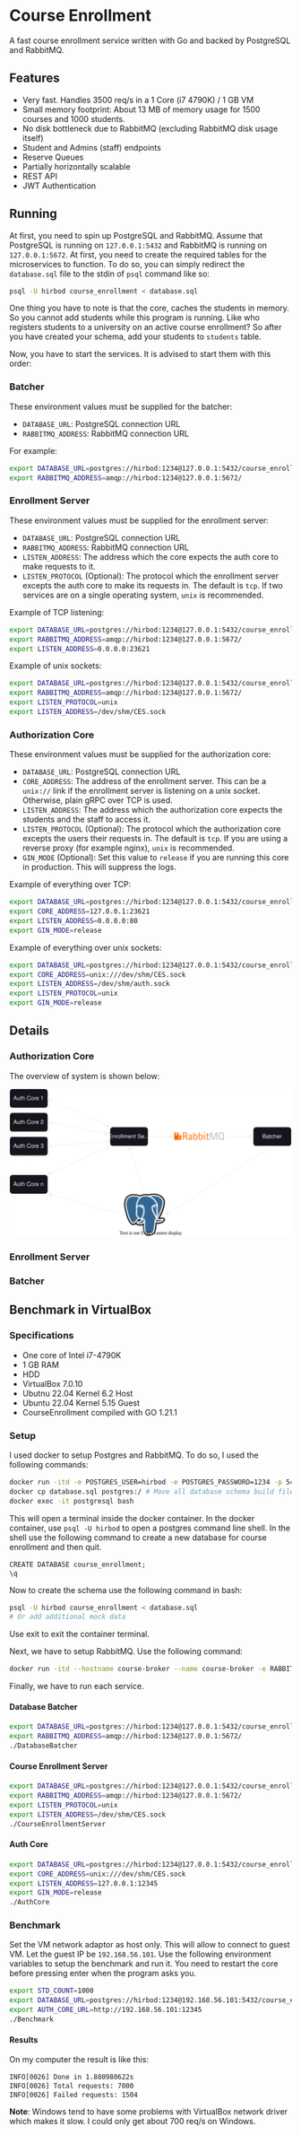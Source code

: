 # Course Enrollment

A fast course enrollment service written with Go and backed by PostgreSQL and RabbitMQ.

## Features

* Very fast. Handles 3500 req/s in a 1 Core (i7 4790K) / 1 GB VM
* Small memory footprint: About 13 MB of memory usage for 1500 courses and 1000 students.
* No disk bottleneck due to RabbitMQ (excluding RabbitMQ disk usage itself)
* Student and Admins (staff) endpoints
* Reserve Queues
* Partially horizontally scalable
* REST API
* JWT Authentication

## Running

At first, you need to spin up PostgreSQL and RabbitMQ. Assume that PostgreSQL is running on `127.0.0.1:5432` and
RabbitMQ is running on `127.0.0.1:5672`. At first, you need to create the required tables for the microservices to
function. To do so, you can simply redirect the `database.sql` file to the stdin of `psql` command like so:

```bash
psql -U hirbod course_enrollment < database.sql
```

One thing you have to note is that the core, caches the students in memory. So you cannot add students while this
program is running. Like who registers students to a university on an active course enrollment? So after you have
created your schema, add your students to `students` table.

Now, you have to start the services. It is advised to start them with this order:

### Batcher

These environment values must be supplied for the batcher:

* `DATABASE_URL`: PostgreSQL connection URL
* `RABBITMQ_ADDRESS`: RabbitMQ connection URL

For example:

```bash
export DATABASE_URL=postgres://hirbod:1234@127.0.0.1:5432/course_enrollment
export RABBITMQ_ADDRESS=amqp://hirbod:1234@127.0.0.1:5672/
```

### Enrollment Server

These environment values must be supplied for the enrollment server:

* `DATABASE_URL`: PostgreSQL connection URL
* `RABBITMQ_ADDRESS`: RabbitMQ connection URL
* `LISTEN_ADDRESS`: The address which the core expects the auth core to make requests to it.
* `LISTEN_PROTOCOL` (Optional): The protocol which the enrollment server excepts the auth core to make its requests in.
  The default is `tcp`. If two services are on a single operating system, `unix` is recommended.

Example of TCP listening:

```bash
export DATABASE_URL=postgres://hirbod:1234@127.0.0.1:5432/course_enrollment
export RABBITMQ_ADDRESS=amqp://hirbod:1234@127.0.0.1:5672/
export LISTEN_ADDRESS=0.0.0.0:23621
```

Example of unix sockets:

```bash
export DATABASE_URL=postgres://hirbod:1234@127.0.0.1:5432/course_enrollment
export RABBITMQ_ADDRESS=amqp://hirbod:1234@127.0.0.1:5672/
export LISTEN_PROTOCOL=unix
export LISTEN_ADDRESS=/dev/shm/CES.sock
```

### Authorization Core

These environment values must be supplied for the authorization core:

* `DATABASE_URL`: PostgreSQL connection URL
* `CORE_ADDRESS`: The address of the enrollment server. This can be a `unix://` link if the enrollment server is
  listening on a unix socket. Otherwise, plain gRPC over TCP is used.
* `LISTEN_ADDRESS`: The address which the authorization core expects the students and the staff to access it.
* `LISTEN_PROTOCOL` (Optional): The protocol which the authorization core excepts the users their requests in.
  The default is `tcp`. If you are using a reverse proxy (for example nginx), `unix` is recommended.
* `GIN_MODE` (Optional): Set this value to `release` if you are running this core in production. This will suppress the
  logs.

Example of everything over TCP:

```bash
export DATABASE_URL=postgres://hirbod:1234@127.0.0.1:5432/course_enrollment
export CORE_ADDRESS=127.0.0.1:23621
export LISTEN_ADDRESS=0.0.0.0:80
export GIN_MODE=release
```

Example of everything over unix sockets:

```bash
export DATABASE_URL=postgres://hirbod:1234@127.0.0.1:5432/course_enrollment
export CORE_ADDRESS=unix:///dev/shm/CES.sock
export LISTEN_ADDRESS=/dev/shm/auth.sock
export LISTEN_PROTOCOL=unix
export GIN_MODE=release
```

## Details

### Authorization Core

The overview of system is shown below:

![System Design](docs/design.svg)

### Enrollment Server

### Batcher

## Benchmark in VirtualBox

### Specifications

* One core of Intel i7-4790K
* 1 GB RAM
* HDD
* VirtualBox 7.0.10
* Ubutnu 22.04 Kernel 6.2 Host
* Ubuntu 22.04 Kernel 5.15 Guest
* CourseEnrollment compiled with GO 1.21.1

### Setup

I used docker to setup Postgres and RabbitMQ. To do so, I used the following commands:

```bash
docker run -itd -e POSTGRES_USER=hirbod -e POSTGRES_PASSWORD=1234 -p 5432:5432 -v ~/data:/var/lib/postgresql/data --name postgresql postgres
docker cp database.sql postgres:/ # Move all database schema build files to data folder
docker exec -it postgresql bash
```

This will open a terminal inside the docker container. In the docker container, use `psql -U hirbod` to open a postgres
command line shell. In the shell use the following command to create a new database for course enrollment and then quit.

```postgresql
CREATE DATABASE course_enrollment;
\q
```

Now to create the schema use the following command in bash:

```bash
psql -U hirbod course_enrollment < database.sql
# Or add additional mock data
```

Use exit to exit the container terminal.

Next, we have to setup RabbitMQ. Use the following command:

```bash
docker run -itd --hostname course-broker --name course-broker -e RABBITMQ_DEFAULT_USER=hirbod -e RABBITMQ_DEFAULT_PASS=1234 -p 5672:5672 -v ~/rabbitmq:/var/lib/rabbitmq rabbitmq:3
```

Finally, we have to run each service.

#### Database Batcher

```bash
export DATABASE_URL=postgres://hirbod:1234@127.0.0.1:5432/course_enrollment
export RABBITMQ_ADDRESS=amqp://hirbod:1234@127.0.0.1:5672/
./DatabaseBatcher
```

#### Course Enrollment Server

```bash
export DATABASE_URL=postgres://hirbod:1234@127.0.0.1:5432/course_enrollment
export RABBITMQ_ADDRESS=amqp://hirbod:1234@127.0.0.1:5672/
export LISTEN_PROTOCOL=unix
export LISTEN_ADDRESS=/dev/shm/CES.sock
./CourseEnrollmentServer
```

#### Auth Core

```bash
export DATABASE_URL=postgres://hirbod:1234@127.0.0.1:5432/course_enrollment
export CORE_ADDRESS=unix:///dev/shm/CES.sock
export LISTEN_ADDRESS=127.0.0.1:12345
export GIN_MODE=release
./AuthCore
```

### Benchmark

Set the VM network adaptor as host only. This will allow to connect to guest VM. Let the guest IP
be `192.168.56.101`. Use the following environment variables to setup the benchmark and run it. You need to restart the
core before pressing enter when the program asks you.

```bash
export STD_COUNT=1000
export DATABASE_URL=postgres://hirbod:1234@192.168.56.101:5432/course_enrollment
export AUTH_CORE_URL=http://192.168.56.101:12345
./Benchmark
```

#### Results

On my computer the result is like this:

```
INFO[0026] Done in 1.880980622s                         
INFO[0026] Total requests: 7000                         
INFO[0026] Failed requests: 1504
```

**Note**: Windows tend to have some problems with VirtualBox network driver which makes it slow. I could only get about
700 req/s on Windows.